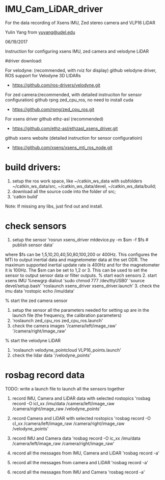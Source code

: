 # IMU_Cam_LiDAR_driver

For the data recording of Xsens IMU, Zed stereo camera and VLP16 LiDAR

Yulin Yang from yuyang@udel.edu

06/19/2017

Instruction for configuring xsens IMU, zed camera and velodyne LiDAR


#driver download: 

For velodyne: (recommended, with rviz for display)
github velodyne driver, ROS support for Velodyne 3D LIDARs 
- https://github.com/ros-drivers/velodyne.git

For zed camera:(recommended, with detailed instruciton for sensor configuration)
github rpng zed_cpu_ros, no need to install cuda
- https://github.com/rpng/zed_cpu_ros.git

For xsens driver
github ethz-asl (recommended)
- https://github.com/ethz-asl/ethzasl_xsens_driver.git

github xsens website (detailed instruction for sensor configuratioin)
- https://github.com/xsens/xsens_mti_ros_node.git

# build drivers:
1. setup the ros work space, like ~/catkin_ws_data with subfolders ~/catkin_ws_data/src, ~/catkin_ws_data/devel, ~/catkin_ws_data/build;
2. download all the source code into the folder of src;
3. 'catkin build'

Note: If missing any libs, just find out and install. 


# check sensors
1. setup the sensor
'rosrun xsens_driver mtdevice.py -m $sm -f $fs # publish sensor data'

where $fs can be 1,5,10,20,40,50,80,100,200 or 400Hz. This configures the MTi to output inertial data and magnetometer data at the set ODR. The maximum supported inertial update rate is 400Hz and for the magnetometer it is 100Hz. The $sm can be set to 1,2 or 3. This can be used to set the sensor to output sensor data or filter outputs.
% start each sensors
2. start xsens IMU
%newgrp dialout
'sudo chmod 777 /dev/ttyUSB0'
'source devel/setup.bash'
'roslaunch xsens_driver xsens_driver.launch'
3. check the imu data
'rostopic echo /imu/data'

% start the zed camera sensor
1. setup the sensor
all the parameters needed for setting up are in the launch file (the frequency, the calibration parameters)
2. 'roslaunch zed_cpu_ros zed_cpu_ros.launch'
3. check the camera images
'/camera/left/image_raw'
'/camera/right/image_raw'

% start the velodyne LiDAR
1. 'roslaunch velodyne_pointcloud VLP16_points.launch'
2. check the lidar data
'/velodyne_points'

# rosbag record data
TODO: write a launch file to launch all the sensors together 

1) record IMU, Camera and LiDAR data with selected rostopics
'rosbag record -O icl_xx /imu/data /camera/left/image_raw /camera/right/image_raw /velodyne_points'
2) record Camera and LiDAR with selected rostopics
'rosbag record -O cl_xx /camera/left/image_raw /camera/right/image_raw /velodyne_points'
3) record IMU and Camera data
'rosbag record -O ic_xx /imu/data /camera/left/image_raw /camera/right/image_raw'

4) record all the messages from IMU, Camera and LiDAR
'rosbag record -a'
4) record all the messages from camera and LiDAR
'rosbag record -a'
5) record all the messages from IMU and Camera
'rosbag record -a'






